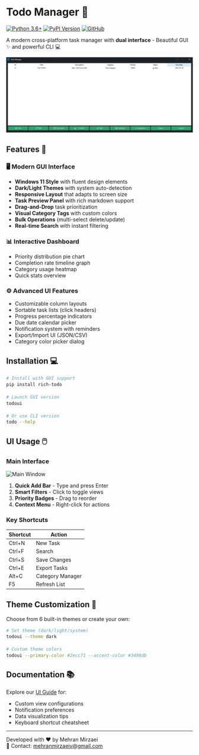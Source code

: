 # Todo Manager 🚀

[![Python 3.6+](https://img.shields.io/badge/Python-3.6%2B-blue.svg)](https://www.python.org/)
[![PyPI Version](https://img.shields.io/pypi/v/rich-todo.svg)](https://pypi.org/project/rich-todo/)
[![GitHub](https://img.shields.io/badge/GitHub-Repository-blue?logo=github)](https://github.com/Mehranmv/todo-cli)

A modern cross-platform task manager with **dual interface** - Beautiful GUI ✨ and powerful CLI 💻

![UI Screenshot](https://raw.githubusercontent.com/Mehranmv/todo-cli/refs/heads/master/screenshots/gui.png)

## Features 🌟

### 🖥️ Modern GUI Interface
- **Windows 11 Style** with fluent design elements
- **Dark/Light Themes** with system auto-detection
- **Responsive Layout** that adapts to screen size
- **Task Preview Panel** with rich markdown support
- **Drag-and-Drop** task prioritization
- **Visual Category Tags** with custom colors
- **Bulk Operations** (multi-select delete/update)
- **Real-time Search** with instant filtering

### 📊 Interactive Dashboard
- Priority distribution pie chart
- Completion rate timeline graph
- Category usage heatmap
- Quick stats overview

### ⚙️ Advanced UI Features
- Customizable column layouts
- Sortable task lists (click headers)
- Progress percentage indicators
- Due date calendar picker
- Notification system with reminders
- Export/Import UI (JSON/CSV)
- Category color picker dialog

## Installation 💻

```bash
# Install with GUI support
pip install rich-todo

# Launch GUI version
todoui

# Or use CLI version
todo --help
```

## UI Usage 🖱️

### Main Interface
![Main Window](https://via.placeholder.com/600x300.png?text=Main+Interface)

1. **Quick Add Bar** - Type and press Enter
2. **Smart Filters** - Click to toggle views
3. **Priority Badges** - Drag to reorder
4. **Context Menu** - Right-click for actions

### Key Shortcuts
| Shortcut | Action                |
|----------|-----------------------|
| Ctrl+N   | New Task              |
| Ctrl+F   | Search                |
| Ctrl+S   | Save Changes          |
| Ctrl+E   | Export Tasks          |
| Alt+C    | Category Manager      |
| F5       | Refresh List          |

## Theme Customization 🎨
Choose from 6 built-in themes or create your own:
```bash
# Set theme (dark/light/system)
todoui --theme dark

# Custom theme colors
todoui --primary-color #2ecc71 --accent-color #3498db
```

## Documentation 📚
Explore our [UI Guide](docs/UI_GUIDE.md) for:
- Custom view configurations
- Notification preferences
- Data visualization tips
- Keyboard shortcut cheatsheet

---

Developed with ❤️ by Mehran Mirzaei  
📧 Contact: [mehranmirzaeiv@gmail.com](mailto:mehranmirzaeiv@gmail.com)  
```